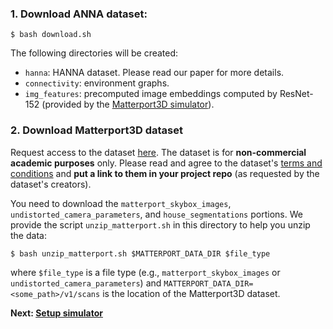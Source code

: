### 1. Download ANNA dataset:

```
$ bash download.sh
```

The following directories will be created:
* `hanna`: HANNA dataset. Please read our paper for more details.
* `connectivity`: environment graphs.
* `img_features`: precomputed image embeddings computed by ResNet-152 (provided by the [Matterport3D simulator](https://github.com/peteanderson80/Matterport3DSimulator)). 

### 2. Download Matterport3D dataset

Request access to the dataset [here](https://niessner.github.io/Matterport/). The dataset is for **non-commercial academic purposes** only. Please read and agree to the dataset's [terms and conditions](http://kaldir.vc.in.tum.de/matterport/MP_TOS.pdf) and **put a link to them in your project repo** (as requested by the dataset's creators).

You need to download the `matterport_skybox_images`, `undistorted_camera_parameters`, and `house_segmentations` portions. We provide the script `unzip_matterport.sh` in this directory to help you unzip the data:
```
$ bash unzip_matterport.sh $MATTERPORT_DATA_DIR $file_type
```
where `$file_type` is a file type (e.g., `matterport_skybox_images` or `undistorted_camera_parameters`) and `MATTERPORT_DATA_DIR=<some_path>/v1/scans` is the location of the Matterport3D dataset.

**Next: [Setup simulator](https://github.com/khanhptnk/hanna-private/tree/master/code)**


